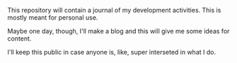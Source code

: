 This repository will contain a journal of my development activities. This is
mostly meant for personal use.

Maybe one day, though, I'll make a blog and this will give me some ideas for
content.

I'll keep this public in case anyone is, like, super interseted in what I do.
